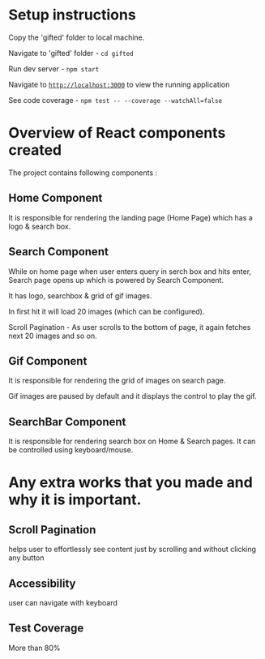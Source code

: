 # Setup instructions

Copy the 'gifted' folder to local machine.

Navigate to 'gifted' folder - `cd gifted`

Run dev server - `npm start`

Navigate to [`http://localhost:3000`](http://localhost:3000) to view the running application

See code coverage - `npm test -- --coverage --watchAll=false`

# Overview of React components created

The project contains following components :

## Home Component

It is responsible for rendering the landing page (Home Page) which has a logo & search box.

## Search Component

While on home page when user enters query in serch box and hits enter, Search page opens up which is powered by Search Component.

It has logo, searchbox & grid of gif images.

In first hit it will load 20 images (which can be configured).

Scroll Pagination - As user scrolls to the bottom of page, it again fetches next 20 images and so on.

## Gif Component

It is responsible for rendering the grid of images on search page.

Gif images are paused by default and it displays the control to play the gif.

## SearchBar Component

It is responsible for rendering search box on Home & Search pages. It can be controlled using keyboard/mouse.

# Any extra works that you made and why it is important.

## Scroll Pagination

helps user to effortlessly see content just by scrolling and without clicking any button

## Accessibility

user can navigate with keyboard

## Test Coverage

More than 80%
